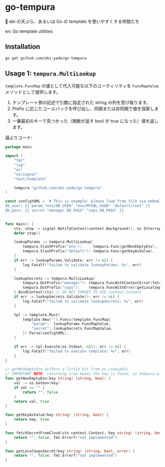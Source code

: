 # go-tempura

🍤 ebi の天ぷら、あるいは Go の template を使いやすくする仲間たち

en: Go template utilities

## Installation

```sh
go get github.com/ebi-yade/go-tempura
```

## Usage 1: `tempura.MultiLookup`

`template.FuncMap` の値として代入可能な以下のユーティリティを `FuncMapValue` メソッドとして提供します。

1. テンプレート側の記述で引数に指定された string の列を受け取ります。
2. Prefix に応じたコールバックを呼び出し、同期または非同期で値を探索します。
3. 一番最初のキーで見つかった（関数が返す bool が true になった）値を返します。

論よりコード:

```go
package main

import (
	"fmt"
	"log"
	"os"
	"os/signal"
	"text/template"

	tempura "github.com/ebi-yade/go-tempura"
)

const configYAML = `# This is example: please load from file via embed/os package
db_user: {{ param "env/DB_USER" "env/MYSQL_USER" "default/root" }}
db_pass: {{ secret "manager.DB_PASS" "sops.DB_PASS" }}
`

func main() {
	ctx, stop := signal.NotifyContext(context.Background(), os.Interrupt)
	defer stop()

	lookupParams := tempura.MultiLookup{
		tempura.SlashPrefix("env"):     tempura.Func(getNonEmptyEnv),
		tempura.SlashPrefix("default"): tempura.Func(getKeyAsValue),
	}
	if err := lookupParams.Validate; err != nil {
		log.Fatalf("failed to validate lookupParams: %v", err)
	}

	lookupSecrets := tempura.MultiLookup{
		tempura.DotPrefix("manager"): tempura.FuncWithContextError(fetchSecretFromCloud),
		tempura.DotPrefix("sops"):    tempura.FuncWithError(getLocalSopsSecret),
	}.BindContext(ctx) // DO NOT FORGET TO USE context.Context
	if err := lookupSecrets.Validate(); err != nil {
		log.Fatalf("failed to validate lookupSecrets: %v", err)
	}

	tpl := template.Must(
		template.New("").Funcs(template.FuncMap{
			"param":  lookupParams.FuncMapValue,
			"secret": lookupSecrets.FuncMapValue,
		}).Parse(configYAML),
	)

	if err := tpl.Execute(os.Stdout, nil); err != nil {
		log.Fatalf("failed to execute template: %v", err)
	}
}

// getNonEmptyEnv differs a little bit from os.LookupEnv
// IMPORTANT NOTE: returning true means the key is found, so tempura will not try to look up the next key
func getNonEmptyEnv(key string) (string, bool) {
	val := os.Getenv(key)
	if val == "" {
		return "", false
	}
	return val, true
}

func getKeyAsValue(key string) (string, bool) {
	return key, true
}

func fetchSecretFromCloud(ctx context.Context, key string) (string, bool, error) {
	return "", false, fmt.Errorf("not implemented")
}

func getLocalSopsSecret(key string) (string, bool, error) {
	return "", false, fmt.Errorf("not implemented")
}

```
